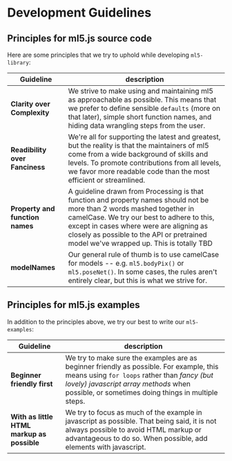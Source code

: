 # Development Guidelines

## Principles for ml5.js source code

Here are some principles that we try to uphold while developing `ml5-library`:

|       Guideline                |              description            | 
| ------------- | ------------ |               
| **Clarity over Complexity**  | We strive to make using and maintaining ml5 as approachable as possible. This means that we prefer to define sensible `defaults` (more on that later), simple short function names, and hiding data wrangling steps from the user. |
| **Readibility over Fanciness** | We're all for supporting the latest and greatest, but the reality is that the maintainers of ml5 come from a wide background of skills and levels. To promote contributions from all levels, we favor more readable code than the most efficient or streamlined. |
| **Property and function names** | A guideline drawn from Processing is that function and property names should not be more than 2 words mashed together in camelCase. We try our best to adhere to this, except in cases where were are aligning as closely as possible to the API or pretrained model we've wrapped up. This is totally TBD | 
| **modelNames** | Our general rule of thumb is to use camelCase for models -- e.g. `ml5.bodyPix()` or `ml5.poseNet()`. In some cases, the rules aren't entirely clear, but this is what we strive for. |



## Principles for ml5.js examples 

In addition to the principles above, we try our best to write our `ml5-examples`:

|       Guideline                |              description            | 
| ------------- | ------------ |               
| **Beginner friendly first**  | We try to make sure the examples are as beginner friendly as possible. For example, this means using `for loops` rather than *fancy (but lovely) javascript array methods* when possible, or sometimes doing things in multiple steps.  |
| **With as little HTML markup as possible** | We try to focus as much of the example in javascript as possible. That being said, it is not always possible to avoid HTML markup or advantageous to do so. When possible, add elements with javascript. |
